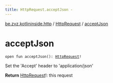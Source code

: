 ```yaml
---
title: HttpRequest.acceptJson - 
---
```


[be.zvz.kotlininside.http](../index.html) / [HttpRequest](index.html) / [acceptJson](./accept-json.html)

# acceptJson

`open fun acceptJson(): `[`HttpRequest`](index.html)`!`

Set the 'Accept' header to 'application/json'

**Return**
[HttpRequest](index.html)!: this request

